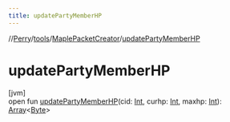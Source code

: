 ```yaml
---
title: updatePartyMemberHP
---
```

//[Perry](../../../index.html)/[tools](../index.html)/[MaplePacketCreator](index.html)/[updatePartyMemberHP](update-party-member-h-p.html)



# updatePartyMemberHP



[jvm]\
open fun [updatePartyMemberHP](update-party-member-h-p.html)(cid: [Int](https://kotlinlang.org/api/latest/jvm/stdlib/kotlin/-int/index.html), curhp: [Int](https://kotlinlang.org/api/latest/jvm/stdlib/kotlin/-int/index.html), maxhp: [Int](https://kotlinlang.org/api/latest/jvm/stdlib/kotlin/-int/index.html)): [Array](https://kotlinlang.org/api/latest/jvm/stdlib/kotlin/-array/index.html)&lt;[Byte](https://kotlinlang.org/api/latest/jvm/stdlib/kotlin/-byte/index.html)&gt;




